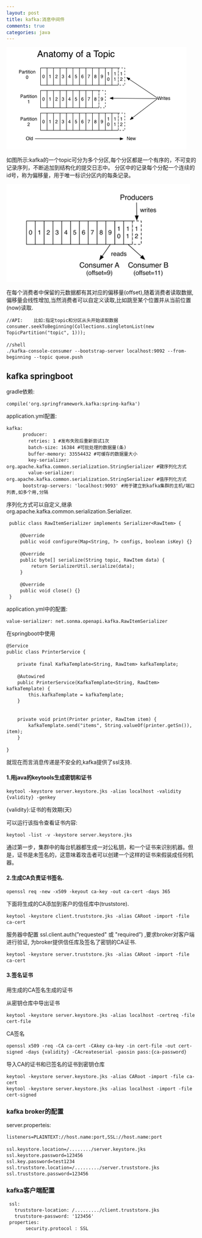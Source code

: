 ```yaml
---
layout: post
title: kafka:消息中间件
comments: true
categories: java
---
```



![pull](https://raw.githubusercontent.com/zhoufeilongjava/markdownPictures/master/github/kafka/kafka-topic.png)

如图所示:kafka的一个topic可分为多个分区,每个分区都是一个有序的，不可变的记录序列，不断追加到结构化的提交日志中。 分区中的记录每个分配一个连续的id号，称为偏移量，用于唯一标识分区内的每条记录。

![producer_consumer](https://raw.githubusercontent.com/zhoufeilongjava/markdownPictures/master/github/kafka/kafka-producer-consumer.png)

在每个消费者中保留的元数据都有其对应的偏移量(offset),随着消费者读取数据,偏移量会线性增加,当然消费者可以自定义读取,比如跳至某个位置并从当前位置(now)读取.

    //API:    比如:指定topic和分区从头开始读取数据
    consumer.seekToBeginning(Collections.singletonList(new TopicPartition("topic", 1)));
    
    //shell
    ./kafka-console-consumer --bootstrap-server localhost:9092 --from-beginning --topic queue.push
    


## kafka springboot

gradle依赖:

    compile('org.springframework.kafka:spring-kafka')
    
application.yml配置:

    kafka:
          producer:
            retries: 1 #发布失败后重新尝试1次
            batch-size: 16384 #可批处理的数据量(条)
            buffer-memory: 33554432 #可缓存的数据量大小
            key-serializer: org.apache.kafka.common.serialization.StringSerializer #键序列化方式
            value-serializer: org.apache.kafka.common.serialization.StringSerializer #值序列化方式
          bootstrap-servers: 'localhost:9093' #用于建立到kafka集群的主机/端口列表,如多个用,分隔
          
          
          
序列化方式可以自定义,继承 org.apache.kafka.common.serialization.Serializer<T>.


     public class RawItemSerializer implements Serializer<RawItem> {
     
         @Override
         public void configure(Map<String, ?> configs, boolean isKey) {}
     
         @Override
         public byte[] serialize(String topic, RawItem data) {
             return SerializerUtil.serialize(data);
         }
     
         @Override
         public void close() {}
     }
     
     
application.yml中的配置:

    value-serializer: net.sonma.openapi.kafka.RawItemSerializer
    
在springboot中使用

    @Service
    public class PrinterService {

        private final KafkaTemplate<String, RawItem> kafkaTemplate;
        
        @Autowired
        public PrinterService(KafkaTemplate<String, RawItem> kafkaTemplate) {
            this.kafkaTemplate = kafkaTemplate;
        }
        
        
        private void print(Printer printer, RawItem item) {
            kafkaTemplate.send("items", String.valueOf(printer.getSn()), item);
        }

    }
    
    
就现在而言消息传递是不安全的,kafka提供了ssl支持.

#### 1.用java的keytools生成密钥和证书

    keytool -keystore server.keystore.jks -alias localhost -validity {validity} -genkey
    
{validity}:证书的有效期(天)

可以运行该指令查看证书内容:

    keytool -list -v -keystore server.keystore.jks
    



通过第一步，集群中的每台机器都生成一对公私钥，和一个证书来识别机器。但是，证书是未签名的，这意味着攻击者可以创建一个这样的证书来假装成任何机器。

#### 2.生成CA负责证书签名.

    openssl req -new -x509 -keyout ca-key -out ca-cert -days 365
    
下面将生成的CA添加到客户的信任库中(truststore).

    keytool -keystore client.truststore.jks -alias CARoot -import -file ca-cert
    
服务器中配置 ssl.client.auth(”requested" 或 "required”) ,要求broker对客户端进行验证,
为broker提供信任库及签名了密钥的CA证书.

    keytool -keystore server.truststore.jks -alias CARoot -import -file ca-cert
    
#### 3.签名证书

用生成的CA签名生成的证书

从密钥仓库中导出证书

    keytool -keystore server.keystore.jks -alias localhost -certreq -file cert-file
    
CA签名

    openssl x509 -req -CA ca-cert -CAkey ca-key -in cert-file -out cert-signed -days {validity} -CAcreateserial -passin pass:{ca-password}
    
导入CA的证书和已签名的证书到密钥仓库

    keytool -keystore server.keystore.jks -alias CARoot -import -file ca-cert
    keytool -keystore server.keystore.jks -alias localhost -import -file cert-signed



### kafka broker的配置

server.properteis:

    listeners=PLAINTEXT://host.name:port,SSL://host.name:port
    
    ssl.keystore.location=/......../server.keystore.jks
    ssl.keystore.password=123456
    ssl.key.password=test1234
    ssl.truststore.location=/........./server.truststore.jks
    ssl.truststore.password=123456
    
    
### kafka客户端配置

     ssl:
       truststore-location: /........./client.truststore.jks
       truststore-password: '123456'
     properties:
           security.protocol : SSL



